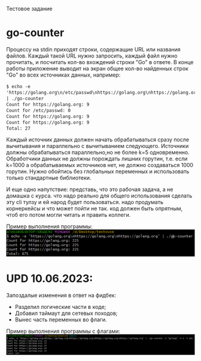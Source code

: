 Тестовое задание
# go-counter
Процессу на stdin приходят строки, содержащие URL или названия файлов. Каждый такой URL нужно запросить, каждый файл нужно прочитать, и посчитать кол-во вхождений строки "Go" в ответе. В конце работы приложение выводит на экран общее кол-во найденных строк "Go" во всех источниках данных, например:
```
$ echo -e 'https://golang.org\n/etc/passwd\nhttps://golang.org\nhttps://golang.org' | ./go-counter
Count for https://golang.org: 9
Count for /etc/passwd: 0
Count for https://golang.org: 9
Count for https://golang.org: 9
Total: 27

```
Каждый источник данных должен начать обрабатываться сразу после вычитывания и параллельно с вычитыванием следующего. Источники должны обрабатываться параллельно,но не более k=5 одновременно. Обработчики данных не должны порождать лишних горутин, т.е. если k=1000 а обрабатываемых источников нет, не должно создаваться 1000 горутин. Нужно обойтись без глобальных переменных и использовать только стандартные библиотеки.

И еще одно напутствие: представь, что это рабочая задача, а не домашка с курса. что надо реально для общего использования сделать эту cli тулзу и ей народ будет пользоваться. надо продумать корнеркейсы и что может пойти не так. код должен быть опрятным, чтоб его потом могли читать и править коллеги.

Пример выполнения программы:
<img src="images/example.png">


# UPD 10.06.2023:
Запоздалые изменения в ответ на фидбек:
- Разделил логические части в коде;
- Добавил таймаут для сетевых походов;
- Вынес часть переменных во флаги.

Пример выполнения программы с флагами:
<img src="images/example_fix.png">
